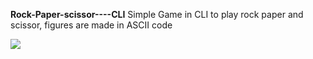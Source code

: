 **Rock-Paper-scissor----CLI**
Simple Game in CLI to play rock paper and scissor, figures are made in ASCII code

![](C:\Users\User\OneDrive\Documents\rps.jpg)